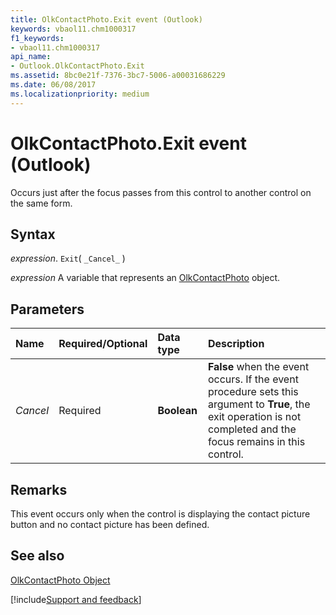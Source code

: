 ```yaml
---
title: OlkContactPhoto.Exit event (Outlook)
keywords: vbaol11.chm1000317
f1_keywords:
- vbaol11.chm1000317
api_name:
- Outlook.OlkContactPhoto.Exit
ms.assetid: 8bc0e21f-7376-3bc7-5006-a00031686229
ms.date: 06/08/2017
ms.localizationpriority: medium
---
```



# OlkContactPhoto.Exit event (Outlook)

Occurs just after the focus passes from this control to another control on the same form.


## Syntax

_expression_. `Exit`( `_Cancel_` )

_expression_ A variable that represents an [OlkContactPhoto](Outlook.OlkContactPhoto.md) object.


## Parameters



|Name|Required/Optional|Data type|Description|
|:-----|:-----|:-----|:-----|
| _Cancel_|Required| **Boolean**| **False** when the event occurs. If the event procedure sets this argument to **True**, the exit operation is not completed and the focus remains in this control.|

## Remarks

This event occurs only when the control is displaying the contact picture button and no contact picture has been defined.


## See also


[OlkContactPhoto Object](Outlook.OlkContactPhoto.md)

[!include[Support and feedback](~/includes/feedback-boilerplate.md)]